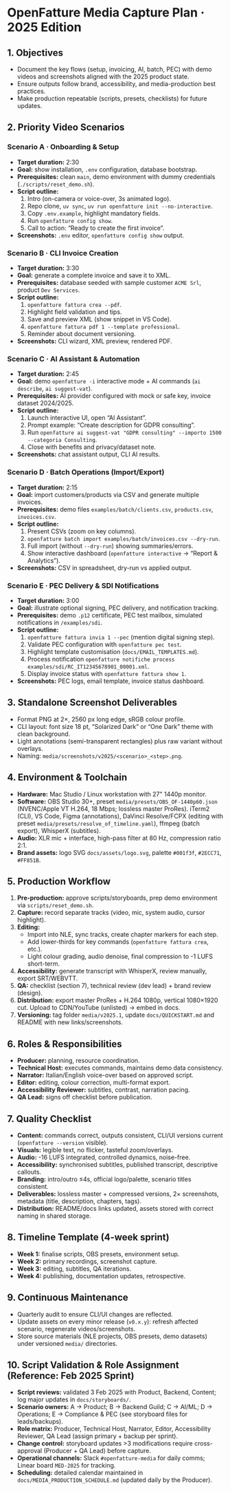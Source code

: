 # OpenFatture Media Capture Plan · 2025 Edition

## 1. Objectives
- Document the key flows (setup, invoicing, AI, batch, PEC) with demo videos and screenshots aligned with the 2025 product state.
- Ensure outputs follow brand, accessibility, and media-production best practices.
- Make production repeatable (scripts, presets, checklists) for future updates.

## 2. Priority Video Scenarios
### Scenario A · Onboarding & Setup
- **Target duration:** 2:30
- **Goal:** show installation, `.env` configuration, database bootstrap.
- **Prerequisites:** clean `main`, demo environment with dummy credentials (`./scripts/reset_demo.sh`).
- **Script outline:**
  1. Intro (on-camera or voice-over, 3s animated logo).
  2. Repo clone, `uv sync`, `uv run openfatture init --no-interactive`.
  3. Copy `.env.example`, highlight mandatory fields.
  4. Run `openfatture config show`.
  5. Call to action: “Ready to create the first invoice”.
- **Screenshots:** `.env` editor, `openfatture config show` output.

### Scenario B · CLI Invoice Creation
- **Target duration:** 3:30
- **Goal:** generate a complete invoice and save it to XML.
- **Prerequisites:** database seeded with sample customer `ACME Srl`, product `Dev Services`.
- **Script outline:**
  1. `openfatture fattura crea --pdf`.
  2. Highlight field validation and tips.
  3. Save and preview XML (show snippet in VS Code).
  4. `openfatture fattura pdf 1 --template professional`.
  5. Reminder about document versioning.
- **Screenshots:** CLI wizard, XML preview, rendered PDF.

### Scenario C · AI Assistant & Automation
- **Target duration:** 2:45
- **Goal:** demo `openfatture -i` interactive mode + AI commands (`ai describe`, `ai suggest-vat`).
- **Prerequisites:** AI provider configured with mock or safe key, invoice dataset 2024/2025.
- **Script outline:**
  1. Launch interactive UI, open “AI Assistant”.
  2. Prompt example: “Create description for GDPR consulting”.
  3. Run `openfatture ai suggest-vat "GDPR consulting" --importo 1500 --categoria Consulting`.
  4. Close with benefits and privacy/dataset note.
- **Screenshots:** chat assistant output, CLI AI results.

### Scenario D · Batch Operations (Import/Export)
- **Target duration:** 2:15
- **Goal:** import customers/products via CSV and generate multiple invoices.
- **Prerequisites:** demo files `examples/batch/clients.csv`, `products.csv`, `invoices.csv`.
- **Script outline:**
  1. Present CSVs (zoom on key columns).
  2. `openfatture batch import examples/batch/invoices.csv --dry-run`.
  3. Full import (without `--dry-run`) showing summaries/errors.
  4. Show interactive dashboard (`openfatture interactive` → “Report & Analytics”).
- **Screenshots:** CSV in spreadsheet, dry-run vs applied output.

### Scenario E · PEC Delivery & SDI Notifications
- **Target duration:** 3:00
- **Goal:** illustrate optional signing, PEC delivery, and notification tracking.
- **Prerequisites:** demo `.p12` certificate, PEC test mailbox, simulated notifications in `/examples/sdi`.
- **Script outline:**
  1. `openfatture fattura invia 1 --pec` (mention digital signing step).
  2. Validate PEC configuration with `openfatture pec test`.
  3. Highlight template customisation (`docs/EMAIL_TEMPLATES.md`).
  4. Process notification `openfatture notifiche process examples/sdi/RC_IT12345678901_00001.xml`.
  5. Display invoice status with `openfatture fattura show 1`.
- **Screenshots:** PEC logs, email template, invoice status dashboard.

## 3. Standalone Screenshot Deliverables
- Format PNG at 2×, 2560 px long edge, sRGB colour profile.
- CLI layout: font size 18 pt, “Solarized Dark” or “One Dark” theme with clean background.
- Light annotations (semi-transparent rectangles) plus raw variant without overlays.
- Naming: `media/screenshots/v2025/<scenario>_<step>.png`.

## 4. Environment & Toolchain
- **Hardware:** Mac Studio / Linux workstation with 27" 1440p monitor.
- **Software:** OBS Studio 30+, preset `media/presets/OBS_OF-1440p60.json` (NVENC/Apple VT H.264, 18 Mbps; lossless master ProRes). iTerm2 (CLI), VS Code, Figma (annotations), DaVinci Resolve/FCPX (editing with preset `media/presets/resolve_of_timeline.yaml`), ffmpeg (batch export), WhisperX (subtitles).
- **Audio:** XLR mic + interface, high-pass filter at 80 Hz, compression ratio 2:1.
- **Brand assets:** logo SVG `docs/assets/logo.svg`, palette `#001f3f`, `#2ECC71`, `#FF851B`.

## 5. Production Workflow
1. **Pre-production:** approve scripts/storyboards, prep demo environment via `scripts/reset_demo.sh`.
2. **Capture:** record separate tracks (video, mic, system audio, cursor highlight).
3. **Editing:**
   - Import into NLE, sync tracks, create chapter markers for each step.
   - Add lower-thirds for key commands (`openfatture fattura crea`, etc.).
   - Light colour grading, audio denoise, final compression to -1 LUFS short-term.
4. **Accessibility:** generate transcript with WhisperX, review manually, export SRT/WEBVTT.
5. **QA:** checklist (section 7), technical review (dev lead) + brand review (design).
6. **Distribution:** export master ProRes + H.264 1080p, vertical 1080×1920 cut. Upload to CDN/YouTube (unlisted) → embed in docs.
7. **Versioning:** tag folder `media/v2025.1`, update `docs/QUICKSTART.md` and README with new links/screenshots.

## 6. Roles & Responsibilities
- **Producer:** planning, resource coordination.
- **Technical Host:** executes commands, maintains demo data consistency.
- **Narrator:** Italian/English voice-over based on approved script.
- **Editor:** editing, colour correction, multi-format export.
- **Accessibility Reviewer:** subtitles, contrast, narration pacing.
- **QA Lead:** signs off checklist before publication.

## 7. Quality Checklist
- **Content:** commands correct, outputs consistent, CLI/UI versions current (`openfatture --version` visible).
- **Visuals:** legible text, no flicker, tasteful zoom/overlays.
- **Audio:** -16 LUFS integrated, controlled dynamics, noise-free.
- **Accessibility:** synchronised subtitles, published transcript, descriptive callouts.
- **Branding:** intro/outro ≤4s, official logo/palette, scenario titles consistent.
- **Deliverables:** lossless master + compressed versions, 2× screenshots, metadata (title, description, chapters, tags).
- **Distribution:** README/docs links updated, assets stored with correct naming in shared storage.

## 8. Timeline Template (4-week sprint)
- **Week 1:** finalise scripts, OBS presets, environment setup.
- **Week 2:** primary recordings, screenshot capture.
- **Week 3:** editing, subtitles, QA iterations.
- **Week 4:** publishing, documentation updates, retrospective.

## 9. Continuous Maintenance
- Quarterly audit to ensure CLI/UI changes are reflected.
- Update assets on every minor release (`v0.x.y`): refresh affected scenario, regenerate videos/screenshots.
- Store source materials (NLE projects, OBS presets, demo datasets) under versioned `media/` directories.

## 10. Script Validation & Role Assignment (Reference: Feb 2025 Sprint)
- **Script reviews:** validated 3 Feb 2025 with Product, Backend, Content; log major updates in `docs/storyboards/`.
- **Scenario owners:** A → Product; B → Backend Guild; C → AI/ML; D → Operations; E → Compliance & PEC (see storyboard files for leads/backups).
- **Role matrix:** Producer, Technical Host, Narrator, Editor, Accessibility Reviewer, QA Lead (assign primary + backup per sprint).
- **Change control:** storyboard updates >3 modifications require cross-approval (Producer + QA Lead) before capture.
- **Operational channels:** Slack `#openfatture-media` for daily comms; Linear board `MED-2025` for tracking.
- **Scheduling:** detailed calendar maintained in `docs/MEDIA_PRODUCTION_SCHEDULE.md` (updated daily by the Producer).
